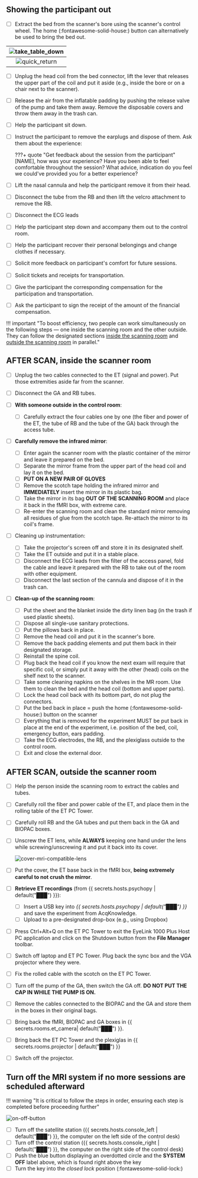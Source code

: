 
## Showing the participant out

- [ ] Extract the bed from the scanner's bore using the scanner's control wheel.
    The home (:fontawesome-solid-house:) button can alternatively be used to bring the bed out.

| ![take_table_down](../assets/images/take_table_down.png) |
|:--:|
| ![quick_return](../assets/images/quick_return.png) |

- [ ] Unplug the head coil from the bed connector, lift the lever that releases the upper part of the coil and put it aside (e.g., inside the bore or on a chair next to the scanner).
- [ ] Release the air from the inflatable padding by pushing the release valve of the pump and take them away. Remove the disposable covers and throw them away in the trash can.
- [ ] Help the participant sit down.
- [ ] Instruct the participant to remove the earplugs and dispose of them. Ask them about the experience:

    ???+ quote "Get feedback about the session from the participant"
        [NAME], how was your experience?
        Have you been able to feel comfortable throughout the session?
        What advice, indication do you feel we could've provided you for a better experience?

- [ ] Lift the nasal cannula and help the participant remove it from their head.
- [ ] Disconnect the tube from the RB and then lift the velcro attachment to remove the RB.
- [ ] Disconnect the ECG leads
- [ ] Help the participant step down and accompany them out to the control room.
- [ ] Help the participant recover their personal belongings and change clothes if necessary.
- [ ] Solicit more feedback on participant's comfort for future sessions.
- [ ] Solicit tickets and receipts for transportation.
- [ ] Give the participant the corresponding compensation for the participation and transportation.
- [ ] Ask the participant to sign the receipt of the amount of the financial compensation.

!!! important "To boost efficiency, two people can work simultaneously on the following steps — one inside the scanning room and the other outside. They can follow the designated sections [inside the scanning room](#after-scan-inside-the-scanner-room) and [outside the scanning room](#after-scan-outside-the-scanner-room) in parallel."

## AFTER SCAN, inside the scanner room

- [ ] Unplug the two cables connected to the ET (signal and power). Put those extremities aside far from the scanner.
- [ ] Disconnect the GA and RB tubes.

- [ ] **With someone outside in the control room**:
    - [ ] Carefully extract the four cables one by one (the fiber and power of the ET, the tube of RB and the tube of the GA) back through the access tube. 
  
- [ ] **Carefully remove the infrared mirror**:
    - [ ] Enter again the scanner room with the plastic container of the mirror and leave it prepared on the bed.
    - [ ] Separate the mirror frame from the upper part of the head coil and lay it on the bed.
    - [ ] **PUT ON A NEW PAIR OF GLOVES**
    - [ ] Remove the scotch tape holding the infrared mirror and **IMMEDIATELY** insert the mirror in its plastic bag.
    - [ ] Take the mirror in its bag **OUT OF THE SCANNING ROOM** and place it back in the fMRI box, with extreme care.
    - [ ] Re-enter the scanning room and clean the standard mirror removing all residues of glue from the scotch tape. Re-attach the mirror to its coil's frame.

- [ ] Cleaning up instrumentation:
    - [ ] Take the projector's screen off and store it in its designated shelf.
    - [ ] Take the ET outside and put it in a stable place.
    - [ ] Disconnect the ECG leads from the filter of the access panel, fold the cable and leave it prepared with the RB to take out of the room with other equipment.
    - [ ] Disconnect the last section of the cannula and dispose of it in the trash can.

- [ ] **Clean-up of the scanning room**:
    - [ ] Put the sheet and the blanket inside the dirty linen bag (in the trash if used plastic sheets).
    - [ ] Dispose all single-use sanitary protections.
    - [ ] Put the pillows back in place.
    - [ ] Remove the head coil and put it in the scanner's bore.
    - [ ] Remove the back padding elements and put them back in their designated storage.
    - [ ] Reinstall the spine coil.
    - [ ] Plug back the head coil if you know the next exam will require that specific coil, or simply put it away with the other (head) coils on the shelf next to the scanner.
    - [ ] Take some cleaning napkins on the shelves in the MR room. Use them to clean the bed and the head coil (bottom and upper parts).
    - [ ] Lock the head coil back with its bottom part, do not plug the connectors.
    - [ ] Put the bed back in place = push the home (:fontawesome-solid-house:) button on the scanner
    - [ ] Everything that is removed for the experiment MUST be put back in place at the end of the experiment, i.e. position of the bed, coil, emergency button, ears padding.
    - [ ] Take the ECG electrodes, the RB, and the plexiglass outside to the control room.
    - [ ] Exit and close the external door.

## AFTER SCAN, outside the scanner room

- [ ] Help the person inside the scanning room to extract the cables and tubes.
- [ ] Carefully roll the fiber and power cable of the ET, and place them in the rolling table of the ET PC Tower.
- [ ] Carefully roll RB and the GA tubes and put them back in the GA and BIOPAC boxes.
- [ ] Unscrew the ET lens, while **ALWAYS** keeping one hand under the lens while screwing/unscrewing it and put it back into its cover.

  ![cover-mri-compatible-lens](../assets/images/cover-mri-compatible-lens.png "Cover MRI compatible lens")

- [ ] Put the cover, the ET base back in the fMRI box, **being extremely careful to not crush the mirror**.
- [ ] **Retrieve ET recordings** (from {{ secrets.hosts.psychopy | default("███") }}):
    - [ ] Insert a USB key into *{{ secrets.hosts.psychopy | default("███") }}* and save the experiment from AcqKnowledge.
    - [ ] Upload to a pre-designated drop-box (e.g., using Dropbox)
- [ ] Press <span class="keypress">Ctrl</span>+<span class="keypress">Alt</span>+<span class="keypress">Q</span> on the ET PC Tower to exit the EyeLink 1000 Plus Host PC application and click on the <span class="keypress">Shutdown</span> button from the **File Manager** toolbar.
- [ ] Switch off laptop and ET PC Tower. Plug back the sync box and the VGA projector where they were.
- [ ] Fix the rolled cable with the scotch on the ET PC Tower.
- [ ] Turn off the pump of the GA, then switch the GA off. **DO NOT PUT THE CAP IN WHILE THE PUMP IS ON.**
- [ ] Remove the cables connected to the BIOPAC and the GA and store them in the boxes in their original bags.
- [ ] Bring back the fMRI, BIOPAC and GA boxes in {{ secrets.rooms.et_camera| default("███") }}.
- [ ] Bring back the ET PC Tower and the plexiglas in {{ secrets.rooms.projector | default("███") }}
- [ ] Switch off the projector.

## Turn off the MRI system if no more sessions are scheduled afterward

!!! warning "It is critical to follow the steps in order, ensuring each step is completed before proceeding further"

![on-off-button](../assets/images/on-off-box.jpg)

- [ ] Turn off the satellite station ({{ secrets.hosts.console_left | default("███") }}, the computer on the left side of the control desk)
- [ ] Turn off the control station ({{ secrets.hosts.console_right | default("███") }}, the computer on the right side of the control desk)
- [ ] Push the blue button displaying an overdotted circle and the **SYSTEM OFF** label above, which is found right above the key
- [ ] Turn the key into the *closed lock* position (:fontawesome-solid-lock:)
